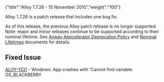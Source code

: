 {"title":"Alloy 1.7.26 - 15 November 2015","weight":"100"}

Alloy 1.7.26 is a patch release that includes one bug fix.

As of this release, the previous Alloy patch release is no longer supported. Note: major and minor releases continue to be supported according to their nominal lifetime. See [Axway Appcelerator Deprecation Policy](/docs/appc/AMPLIFY_Appcelerator_Services_Overview/Axway_Appcelerator_Deprecation_Policy/) and [Nominal Lifetimes](/docs/appc/AMPLIFY_Appcelerator_Services_Overview/Axway_Appcelerator_Product_Lifecycle/#nominal-lifetimes) documents for details.

## Fixed Issue

[ALOY-1331](https://jira.appcelerator.org/browse/ALOY-1331) - Windows: App crashes with 'Cannot find variable: OS\_BLACKBERRY
